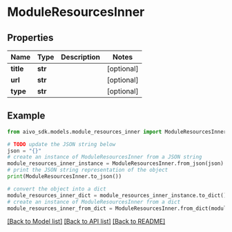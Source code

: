 # ModuleResourcesInner

## Properties

Name | Type | Description | Notes
------------ | ------------- | ------------- | -------------
**title** | **str** |  | [optional]
**url** | **str** |  | [optional]
**type** | **str** |  | [optional]

## Example

```python
from aivo_sdk.models.module_resources_inner import ModuleResourcesInner

# TODO update the JSON string below
json = "{}"
# create an instance of ModuleResourcesInner from a JSON string
module_resources_inner_instance = ModuleResourcesInner.from_json(json)
# print the JSON string representation of the object
print(ModuleResourcesInner.to_json())

# convert the object into a dict
module_resources_inner_dict = module_resources_inner_instance.to_dict()
# create an instance of ModuleResourcesInner from a dict
module_resources_inner_from_dict = ModuleResourcesInner.from_dict(module_resources_inner_dict)
```

[[Back to Model list]](../README.md#documentation-for-models) [[Back to API list]](../README.md#documentation-for-api-endpoints) [[Back to README]](../README.md)

